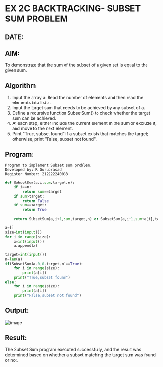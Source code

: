 # EX 2C BACKTRACKING- SUBSET SUM PROBLEM
## DATE:
## AIM:
To demonstrate that the sum of the subset of a given set is equal to the given sum.


## Algorithm
1. Input the array a: Read the number of elements and then read the elements into list a.
2. Input the target sum that needs to be achieved by any subset of a.
3. Define a recursive function SubsetSum() to check whether the target sum can be achieved.
4. At each step, either include the current element in the sum or exclude it, and move to the next element.
5. Print "True, subset found" if a subset exists that matches the target; otherwise, print "False, subset not found".
## Program:
```
Program to implement Subset sum problem.
Developed by: R Guruprasad
Register Number: 212222240033
```
```python
def SubsetSum(a,i,sum,target,n):
    if i==n:
        return sum==target
    if sum>target:
        return False
    if sum==target:
        return True
    
    return SubsetSum(a,i+1,sum,target,n) or SubsetSum(a,i+1,sum+a[i],target,n)

a=[]
size=int(input())
for i in range(size):
    x=int(input())
    a.append(x)

target=int(input())
n=len(a)
if(SubsetSum(a,0,0,target,n)==True):
    for i in range(size):
        print(a[i])
    print("True,subset found")
else:
    for i in range(size):
        print(a[i])
    print("False,subset not found")

```

## Output:
![image](https://github.com/user-attachments/assets/7cb588d9-8650-4626-8273-d74e3215175c)



## Result:
The Subset Sum program executed successfully, and the result was determined based on whether a subset matching the target sum was found or not.
